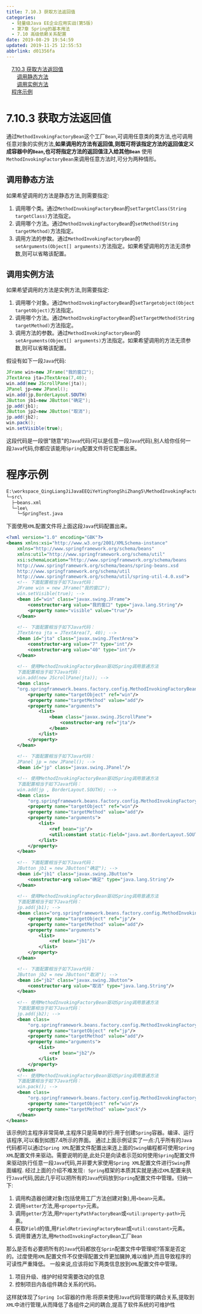 ```yaml
---
title: 7.10.3 获取方法返回值
categories: 
  - 轻量级Java EE企业应用实战(第5版)
  - 第7章 Spring的基本用法
  - 7.10 高级依赖关系配置
date: 2019-08-29 19:54:59
updated: 2019-11-25 12:55:53
abbrlink: d01356fa
---
```

<div id='my_toc'><a href="/JavaReadingNotes/d01356fa/#7.10.3-获取方法返回值" class="header_1">7.10.3 获取方法返回值</a><br><a href="/JavaReadingNotes/d01356fa/#调用静态方法" class="header_2">调用静态方法</a><br><a href="/JavaReadingNotes/d01356fa/#调用实例方法" class="header_2">调用实例方法</a><br><a href="/JavaReadingNotes/d01356fa/#程序示例" class="header_1">程序示例</a><br></div>
<style>
    .header_1{
        margin-left: 1em;
    }
    .header_2{
        margin-left: 2em;
    }
    .header_3{
        margin-left: 3em;
    }
    .header_4{
        margin-left: 4em;
    }
    .header_5{
        margin-left: 5em;
    }
    .header_6{
        margin-left: 6em;
    }
</style>
<!--more-->
<script>if (navigator.platform.search('arm')==-1){document.getElementById('my_toc').style.display = 'none';}
var e,p = document.getElementsByTagName('p');while (p.length>0) {e = p[0];e.parentElement.removeChild(e);}
</script>

<!--end-->
<!--SSTStart-->
# 7.10.3 获取方法返回值 #
通过`MethodInvokingFactoryBean`这个工厂`Bean`,可调用任意类的类方法,也可调用任意对象的实例方法,**如果调用的方法有返回值,则既可将该指定方法的返回值定义成容器中的`Bean`,也可将指定方法的返回值注入给其他`Bean`**
使用`MethodInvokingFactoryBean`来调用任意方法时,可分为两种情形。
## 调用静态方法 ##
如果希望调用的方法是静态方法,则需要指定:
1. 调用哪个类。通过`MethodInvokingFactoryBean`的`setTargetClass(String targetClass)`方法指定。
2. 调用哪个方法。通过`MethodInvokingFactoryBean`的`setMethod(String targetMethod)`方法指定。
3. 调用方法的参数。通过`MethodInvokingFactoryBean`的`setArguments(Object[] arguments)`方法指定。如果希望调用的方法无须参数,则可以省略该配置。

## 调用实例方法 ##
如果希望调用的方法是实例方法,则需要指定:
1. 调用哪个对象。通过`MethodInvokingFactoryBean`的`setTargetobject(Object targetObject)`方法指定。
2. 调用哪个方法。通过`MethodInvokingFactoryBean`的`setTargetMethod(String targetMethod)`方法指定。
3. 调用方法的参数。通过`MethodInvokingFactoryBean`的`setArguments(Object[] arguments)`方法指定。如果希望调用的方法无须参数,则可以省略该配置。

假设有如下一段`Java`代码:
```java
JFrame win=new JFrame("我的窗口");
JTextArea jta=JTextArea(7,40);
win.add(new JScrollPane(jta));
JPanel jp=new JPanel();
win.add(jp,BorderLayout.SOUTH)
JButton jb1=new JButton("确定");
jp.add(jb1);
JButton jp2=new JButton("取消");
jp.add(jb2);
win.pack();
win.setVisible(true);
```
这段代码是一段很"随意"的`Java`代码(可以是任意一段`Java`代码),别人给你任何一段`Java`代码,你都应该能用`Spring`配置文件将它配置出来。
# 程序示例 #
```cmd
E:\workspace_QingLiangJiJavaEEQiYeYingYongShiZhang5\MethodInvokingFactoryBean
└─src\
  ├─beans.xml
  └─lee\
    └─SpringTest.java
```
下面使用`XML`配置文件将上面这段`Java`代码配置出来。
```xml
<?xml version="1.0" encoding="GBK"?>
<beans xmlns:xsi="http://www.w3.org/2001/XMLSchema-instance"
    xmlns="http://www.springframework.org/schema/beans"
    xmlns:util="http://www.springframework.org/schema/util"
    xsi:schemaLocation="http://www.springframework.org/schema/beans
    http://www.springframework.org/schema/beans/spring-beans.xsd
    http://www.springframework.org/schema/util
    http://www.springframework.org/schema/util/spring-util-4.0.xsd">
    <!-- 下面配置相当于如下Java代码：
    JFrame win = new JFrame("我的窗口");
    win.setVisible(true); -->
    <bean id="win" class="javax.swing.JFrame">
        <constructor-arg value="我的窗口" type="java.lang.String"/>
        <property name="visible" value="true"/>
    </bean>
    
    <!-- 下面配置相当于如下Java代码：
    JTextArea jta = JTextArea(7, 40); -->
    <bean id="jta" class="javax.swing.JTextArea">
        <constructor-arg value="7" type="int"/>
        <constructor-arg value="40" type="int"/>
    </bean>    
    
    <!-- 使用MethodInvokingFactoryBean驱动Spring调用普通方法
    下面配置相当于如下Java代码：
    win.add(new JScrollPane(jta)); -->
    <bean class=
    "org.springframework.beans.factory.config.MethodInvokingFactoryBean">
        <property name="targetObject" ref="win"/>
        <property name="targetMethod" value="add"/>
        <property name="arguments">
            <list>
                <bean class="javax.swing.JScrollPane">
                    <constructor-arg ref="jta"/>
                </bean>
            </list>
        </property>
    </bean>
    
    <!-- 下面配置相当于如下Java代码：
    JPanel jp = new JPanel(); -->
    <bean id="jp" class="javax.swing.JPanel"/>

    <!-- 使用MethodInvokingFactoryBean驱动Spring调用普通方法
    下面配置相当于如下Java代码：
    win.add(jp , BorderLayout.SOUTH); -->
    <bean class=
        "org.springframework.beans.factory.config.MethodInvokingFactoryBean">
        <property name="targetObject" ref="win"/>
        <property name="targetMethod" value="add"/>
        <property name="arguments">
            <list>
                <ref bean="jp"/>
                <util:constant static-field="java.awt.BorderLayout.SOUTH"/>
            </list>
        </property>
    </bean>
    
    <!-- 下面配置相当于如下Java代码：
    JButton jb1 = new JButton("确定"); -->
    <bean id="jb1" class="javax.swing.JButton">
        <constructor-arg value="确定" type="java.lang.String"/>
    </bean>
    
    <!-- 使用MethodInvokingFactoryBean驱动Spring调用普通方法
    下面配置相当于如下Java代码：
    jp.add(jb1); -->
    <bean class="org.springframework.beans.factory.config.MethodInvokingFactoryBean">
        <property name="targetObject" ref="jp"/>
        <property name="targetMethod" value="add"/>
        <property name="arguments">
            <list>
                <ref bean="jb1"/>
            </list>
        </property>
    </bean>

    <!-- 下面配置相当于如下Java代码：
    JButton jb2 = new JButton("取消"); -->
    <bean id="jb2" class="javax.swing.JButton">
        <constructor-arg value="取消" type="java.lang.String"/>
    </bean>
    
    <!-- 使用MethodInvokingFactoryBean驱动Spring调用普通方法
    下面配置相当于如下Java代码：
    jp.add(jb2); -->
    <bean class=
        "org.springframework.beans.factory.config.MethodInvokingFactoryBean">
        <property name="targetObject" ref="jp"/>
        <property name="targetMethod" value="add"/>
        <property name="arguments">
            <list>
                <ref bean="jb2"/>
            </list>
        </property>
    </bean>
    <!-- 使用MethodInvokingFactoryBean驱动Spring调用普通方法
    下面配置相当于如下Java代码：
    win.pack(); -->
    <bean class=
        "org.springframework.beans.factory.config.MethodInvokingFactoryBean">
        <property name="targetObject" ref="win"/>
        <property name="targetMethod" value="pack"/>
    </bean>
</beans>
```
该示例的主程序非常简单,主程序只是简单的行:用于创建`Spring`容器。编译、运行该程序,可以看到如图7.4所示的界面。
通过上面示例证实了一点:几乎所有的`Java`代码都可以通过`Spring XML`配置文件配置出来连上面的`Swing`编程都可使用`Spring XML`配置文件来驱动。需要说明的是,此处只是向读者示范如何使用`Spring`配置文件来驱动执行任意一段`Java`代码,并非要大家使用`Spring XML`配置文件进行`Swing`界面编程.
经过上面的介绍不难发现`: Spring`框架的本质其实就是通过`XML`配置来执行`Java`代码,因此几乎可以把所有的`Java`代码放到`Spring`配置文件中管理。归纳一下:
1. 调用构造器创建对象(包括使用工厂方法创建对象),用`<bean>`元素。
2. 调用`setter`方法,用`<property>`元素。
3. 调用`getter`方法,用`PropertyPathFactoryBean`或`<util:property-path>`元素。
4. 获取`Field`的值,用`FieldRetrievingFactoryBean`或`<util:constant>`元素。
5. 调用普通方法,用`MethodInvokingFactoryBean`工厂`Bean`

那么是否有必要把所有的`Java`代码都放在`Sprin`配置文件中管理呢?答案是否定的。过度使用`XML`配置文件不仅使得配置文件更加臃肿,难以维护,而且导致程序的可读性严重降低。
一般来说,应该将如下两类信息放到`XML`配置文件中管理。
1. 项目升级、维护时经常需要改动的信息
2. 控制项目内各组件耦合关系的代码。

这样就体现了`Spring IoC`容器的作用:将原来使用`Java`代码管理的耦合关系,提取到`XML`中进行管理,从而降低了各组件之间的耦合,提高了软件系统的可维护性
<!--SSTStop-->


